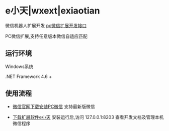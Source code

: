 # e小天|wxext|exiaotian

微信机器人扩展开发 [pc微信扩展开发接口](https://www.wxext.cn/ 'e小天')

PC微信扩展,支持任意版本微信自适应匹配

## 运行环境

Windows系统

.NET Framework 4.6 +

## 使用流程

+ [微信官网下载安装PC微信](https://pc.weixin.qq.com/ "微信PC版")
支持最新版微信

+ [下载扩展软件e小天](https://pan.wyfxw.cn/plainwizard/Setup_wxext.msi "e小天")
安装运行后,访问 127.0.0.1:8203 查看开发文档及管理本机微信程序